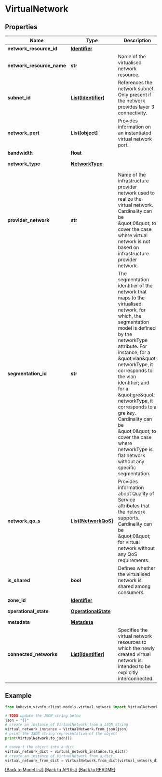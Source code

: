 # VirtualNetwork


## Properties

Name | Type | Description | Notes
------------ | ------------- | ------------- | -------------
**network_resource_id** | [**Identifier**](Identifier.md) |  | [optional] 
**network_resource_name** | **str** | Name of the virtualised network resource. | [optional] 
**subnet_id** | [**List[Identifier]**](Identifier.md) | References the network subnet. Only present if the network provides layer 3 connectivity. | [optional] 
**network_port** | **List[object]** | Provides information on an instantiated virtual network port. | [optional] 
**bandwidth** | **float** |  | [optional] 
**network_type** | [**NetworkType**](NetworkType.md) |  | [optional] [default to NetworkType.OVERLAY]
**provider_network** | **str** | Name of the infrastructure provider network used to realize the virtual network. Cardinality can be \&quot;0\&quot; to cover the case where virtual network is not based on infrastructure provider network. | [optional] 
**segmentation_id** | **str** | The segmentation identifier of the network that maps to the virtualised network, for which, the segmentation model is defined by the networkType attribute. For instance, for a \&quot;vlan\&quot; networkType, it corresponds to the vlan identifier; and for a \&quot;gre\&quot; networkType, it corresponds to a gre key. Cardinality can be \&quot;0\&quot; to cover the case where networkType is flat network without any specific segmentation. | [optional] 
**network_qo_s** | [**List[NetworkQoS]**](NetworkQoS.md) | Provides information about Quality of Service attributes that the network supports. Cardinality can be \&quot;0\&quot; for virtual network without any QoS requirements. | [optional] 
**is_shared** | **bool** | Defines whether the virtualised network is shared among consumers. | [optional] 
**zone_id** | [**Identifier**](Identifier.md) |  | [optional] 
**operational_state** | [**OperationalState**](OperationalState.md) |  | [optional] [default to OperationalState.ENABLED]
**metadata** | [**Metadata**](Metadata.md) |  | [optional] 
**connected_networks** | [**List[Identifier]**](Identifier.md) | Specifies the virtual network resources to which the newly created virtual network is intended to be explicitly interconnected. | [optional] 

## Example

```python
from kubevim_vivnfm_client.models.virtual_network import VirtualNetwork

# TODO update the JSON string below
json = "{}"
# create an instance of VirtualNetwork from a JSON string
virtual_network_instance = VirtualNetwork.from_json(json)
# print the JSON string representation of the object
print(VirtualNetwork.to_json())

# convert the object into a dict
virtual_network_dict = virtual_network_instance.to_dict()
# create an instance of VirtualNetwork from a dict
virtual_network_from_dict = VirtualNetwork.from_dict(virtual_network_dict)
```
[[Back to Model list]](../README.md#documentation-for-models) [[Back to API list]](../README.md#documentation-for-api-endpoints) [[Back to README]](../README.md)


